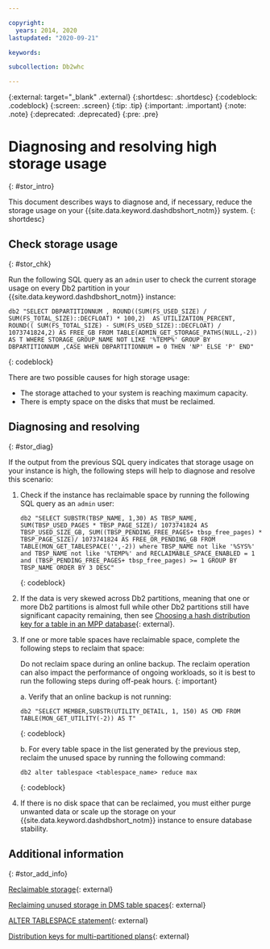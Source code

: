 ```yaml
---

copyright:
  years: 2014, 2020
lastupdated: "2020-09-21"

keywords:

subcollection: Db2whc

---
```


 
{:external: target="_blank" .external}
{:shortdesc: .shortdesc}
{:codeblock: .codeblock}
{:screen: .screen}
{:tip: .tip}
{:important: .important}
{:note: .note}
{:deprecated: .deprecated}
{:pre: .pre}

# Diagnosing and resolving high storage usage
{: #stor_intro}

This document describes ways to diagnose and, if necessary, reduce the storage usage on your {{site.data.keyword.dashdbshort_notm}} system. 
{: shortdesc}

## Check storage usage
{: #stor_chk}

Run the following SQL query as an `admin` user to check the current storage usage on every Db2 partition in your {{site.data.keyword.dashdbshort_notm}} instance:

```
db2 "SELECT DBPARTITIONNUM , ROUND((SUM(FS_USED_SIZE) / SUM(FS_TOTAL_SIZE)::DECFLOAT) * 100,2)  AS UTILIZATION_PERCENT, ROUND(( SUM(FS_TOTAL_SIZE) - SUM(FS_USED_SIZE)::DECFLOAT) / 1073741824,2) AS FREE_GB FROM TABLE(ADMIN_GET_STORAGE_PATHS(NULL,-2)) AS T WHERE STORAGE_GROUP_NAME NOT LIKE '%TEMP%' GROUP BY DBPARTITIONNUM ,CASE WHEN DBPARTITIONNUM = 0 THEN 'NP' ELSE 'P' END"
```
{: codeblock}

There are two possible causes for high storage usage:
- The storage attached to your system is reaching maximum capacity.
- There is empty space on the disks that must be reclaimed.

## Diagnosing and resolving
{: #stor_diag}

If the output from the previous SQL query indicates that storage usage on your instance is high, the following steps will help to diagnose and resolve this scenario:
1. Check if the instance has reclaimable space by running the following SQL query as an `admin` user:
   ```
   db2 "SELECT SUBSTR(TBSP_NAME, 1,30) AS TBSP_NAME, SUM(TBSP_USED_PAGES * TBSP_PAGE_SIZE)/ 1073741824 AS TBSP_USED_SIZE_GB, SUM((TBSP_PENDING_FREE_PAGES+ tbsp_free_pages) * TBSP_PAGE_SIZE)/ 1073741824 AS FREE_OR_PENDING_GB FROM TABLE(MON_GET_TABLESPACE('',-2)) where TBSP_NAME not like '%SYS%' and TBSP_NAME not like '%TEMP%' and RECLAIMABLE_SPACE_ENABLED = 1 and (TBSP_PENDING_FREE_PAGES+ tbsp_free_pages) >= 1 GROUP BY TBSP_NAME ORDER BY 3 DESC"
   ```
   {: codeblock}
1. If the data is very skewed across Db2 partitions, meaning that one or more Db2 partitions is almost full while other Db2 partitions still have significant capacity remaining, then see [Choosing a hash distribution key for a table in an MPP database](https://www.ibm.com/support/knowledgecenter/SS6NHC/com.ibm.swg.im.dashdb.doc/learn_how/choosing_dist_key_mpp.html){: external}.
1. If one or more table spaces have reclaimable space, complete the following steps to reclaim that space: 

   Do not reclaim space during an online backup. The reclaim operation can also impact the performance of ongoing workloads, so it is best to run the following steps during off-peak hours.
   {: important}

    a. Verify that an online backup is not running:
      ```
      db2 "SELECT MEMBER,SUBSTR(UTILITY_DETAIL, 1, 150) AS CMD FROM TABLE(MON_GET_UTILITY(-2)) AS T"
      ```
      {: codeblock}
   

   b. For every table space in the list generated by the previous step, reclaim the unused space by running the following command:


      ```
      db2 alter tablespace <tablespace_name> reduce max
      ```
      {: codeblock}


4. If there is no disk space that can be reclaimed, you must either purge unwanted data or scale up the storage on your {{site.data.keyword.dashdbshort_notm}} instance to ensure database stability.

## Additional information
{: #stor_add_info}

[Reclaimable storage](https://www.ibm.com/support/knowledgecenter/SSEPGG_11.5.0/com.ibm.db2.luw.admin.dbobj.doc/doc/c0055392.html){: external}

[Reclaiming unused storage in DMS table spaces](https://www.ibm.com/support/knowledgecenter/SSEPGG_11.5.0/com.ibm.db2.luw.admin.dbobj.doc/doc/t0055397.html){: external}

[ALTER TABLESPACE statement](https://www.ibm.com/support/knowledgecenter/SSEPGG_11.5.0/com.ibm.db2.luw.sql.ref.doc/doc/r0000890.html){: external}

[Distribution keys for multi-partitioned plans](/docs/Db2whc?topic=Db2whc-distribution_keys){: external}




